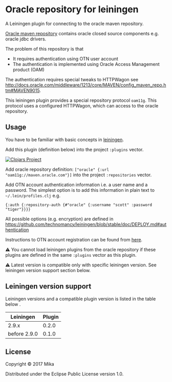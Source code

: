 # Oracle repository for leiningen

A Leiningen plugin for connecting to the oracle maven repository.

[Oracle maven repository][oracle-repository] contains oracle closed source components e.g. oracle jdbc drivers.

The problem of this repository is that
 - It requires authentication using OTN user account
 - The authentication is implemented using Oracle Access Management product (OAM)

The authentication requires special tweaks to HTTPWagon see <http://docs.oracle.com/middleware/1213/core/MAVEN/config_maven_repo.htm#MAVEN9015>.

This leiningen plugin provides a special repository protocol `oam11g`. 
This protocol uses a configured HTTPWagon, which can access to the oracle repository.

## Usage

You have to be familiar with basic concepts in [leiningen].

Add this plugin (definition below) into the project `:plugins` vector.

[![Clojars Project](http://clojars.org/lein-oracle-repository/latest-version.svg)](http://clojars.org/lein-oracle-repository)

Add oracle repository definition: `["oracle" {:url "oam11g://maven.oracle.com"}]` 
into the project `:repositories` vector. 

Add OTN account authentication information i.e. a user name and a password. 
The simplest option is to add this information in plain text to `~/.lein/profiles.clj` e.g.

`{:auth {:repository-auth {#"oracle" {:username "scott"
                                      :password "tiger"}}}}`

All possible options (e.g. encryption) are defined in <https://github.com/technomancy/leiningen/blob/stable/doc/DEPLOY.md#authentication>

Instructions to OTN account registration can be found from [here][oracle-repository].

:warning: You cannot load leiningen plugins from the oracle repository 
if these plugins are defined in the same `:plugins` vector as this plugin.

:warning: Latest version is compatible only with specific leiningen version. See leiningen version support section below.

## Leiningen version support

Leiningen versions and a compatible plugin version is listed in the table below .

| Leiningen    | Plugin  | 
| -------------|---------| 
| 2.9.x        | 0.2.0   |
| before 2.9.0 | 0.1.0   |

## License

Copyright © 2017 Mika

Distributed under the Eclipse Public License version 1.0.

[oracle-repository]: https://maven.oracle.com/
[leiningen]: https://leiningen.org/
